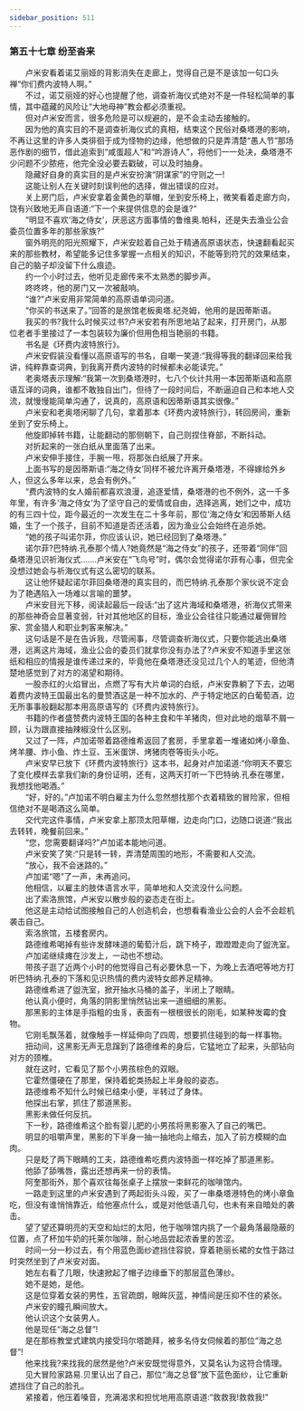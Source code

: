 ```yaml
---
sidebar_position: 511
---
```

### 第五十七章 纷至沓来  


　　卢米安看着诺艾丽娅的背影消失在走廊上，觉得自己是不是该加一句口头禅“你们费内波特人啊。”  
　　不过，诺艾丽娅的好心也提醒了他，调查祈海仪式绝对不是一件轻松简单的事情，其中蕴藏的风险让“大地母神”教会都必须重视。  
　　但对卢米安而言，很多危险是可以规避的，是不会主动去接触的。  
　　因为他的真实目的不是调查祈海仪式的真相，结束这个民俗对桑塔港的影响，不再让这里的许多人类徘徊于成为怪物的边缘，他想做的只是弄清楚“愚人节”那场恶作剧的细节，借此追索到“咸蛋超人”和“吟游诗人”，将他们一一处决，桑塔港不少问题不少脓疮，他完全没必要去戳破，可以及时抽身。  
　　隐藏好自身的真实目的是卢米安扮演“阴谋家”的守则之一!  
　　这能让别人在关键时刻误判他的选择，做出错误的应对。  
　　关上房门后，卢米安拿着金黄色的草帽，坐到安乐椅上，微笑看着走廊方向，饶有兴致地无声自语道:“下一个来提供信息的会是谁?“  
　　“明显不喜欢‘海之侍女’，厌恶这方面事情的鲁维奥.帕科，还是失去渔业公会委员位置多年的那些家族?”  
　　窗外明亮的阳光照耀下，卢米安趁着自己处于精通高原语状态，快速翻看起买来的那些教材，希望能多记住多掌握一点相关的知识，不能等到符咒的效果结束，自己的脑子却没留下什么痕迹。  
　　约一个小时过去，他听见走廊传来不太熟悉的脚步声。  
　　咚咚咚，他的房门又一次被敲响。  
　　“谁?”卢米安用非常简单的高原语单词问道。  
　　“你买的书送来了。”回答的是旅馆老板奥塔.纪尧姆，他用的是因蒂斯语。  
　　我买的书?我什么时候买过书?卢米安若有所思地站了起来，打开房门，从那位老者手里接过了一本包装较为廉价但用色相当艳丽的书籍。  
　　书名是《环费内波特旅行》。  
　　卢米安假装没看懂以高原语写的书名，自嘲一笑道:“我得等我的翻译回来给我讲，纯粹靠查词典，到我离开费内波特的时候都未必能读完。”  
　　老奥塔表示理解:“我第一次到桑塔港时，七八个伙计共用一本因蒂斯语和高原语互译的词典，谁都不敢独自出门，但待了一段时间后，不断逼迫自己和本地人交流，就慢慢能简单沟通了，说真的，高原语和因蒂斯语其实很像。”  
　　卢米安和老奥塔闲聊了几句，拿着那本《环费内波特旅行》，转回房间，重新坐到了安乐椅上。  
　　他旋即掉转书籍，让能翻动的那侧朝下，自己则捏住脊部，不断抖动。  
　　对折起来的一张白纸从里面落了出来。  
　　卢米安伸手接住，手腕一甩，将那张白纸展了开来。  
　　上面书写的是因蒂斯语:“海之侍女’同样不被允许离开桑塔港，不得嫁给外乡人，但这么多年以来，总会有例外。”  
　　“费内波特的女人婚前都喜欢浪漫，追逐爱情，桑塔港的也不例外，这一千多年里，有许多‘海之侍女’为了坚守自己的爱情或自由，选择逃离，她们之中，成功的有三四十位，距今最近的一次发生在二十多年前，那位‘海之侍女’和因蒂斯人结婚，生了一个孩子，目前不知道是否还活着，因为渔业公会始终在追杀她。  
　　“她的孩子叫诺尔菲，你应该认识，她已经回到了桑塔港。”  
　　诺尔菲?巴特纳.孔泰那个情人?她竟然是“海之侍女”的孩子，还带着“同伴”回桑塔港见识祈海仪式…….卢米安在“飞鸟号”时，偶尔会觉得诺尔菲有心事，但完全没想过她会与祈海仪式有这么密切的联系。  
　　这让他怀疑起诺尔菲回桑塔港的真实目的，而巴特纳.孔泰那个家伙说不定会为了艳遇陷入一场难以言喻的噩梦。  
　　卢米安目光下移，阅读起最后一段话:“出了这片海域和桑塔港，祈海仪式带来的那些神奇会显著变弱，针对其他地区的目标，渔业公会往往只能通过雇佣冒险家、赏金猎人和职业刺客来解决。”  
　　这句话是不是在告诉我，尽管闹事，尽管调查祈海仪式，只要你能逃出桑塔港，远离这片海域，渔业公会的委员们就拿你没有办法了?卢米安不知道手里这张纸和相应的情报是谁传递过来的，毕竟他在桑塔港还没见过几个人的笔迹，但他清楚地感觉到了对方的渴望和期待。  
　　一股赤红的火焰冒出，点燃了写有大片单词的白纸，卢米安靠躺了下去，边喝着费内波特王国最出名的曼赞酒这是一种不加水的、产于特定地区的白葡萄酒，边无所事事般翻起那本用高原语写的《环费内波特旅行》。  
　　书籍的作者盛赞费内波特王国的各种主食和牛羊猪肉，但对此地的烟草不屑一顾，认为跟直接抽辣椒没什么区别。  
　　又过了一阵，卢加诺带着路德维希返回了套房，手里拿着一堆诸如烤小章鱼、烤羊腰、炸小鱼、炸土豆、玉米蛋饼、烤猪肉卷等街头小吃。  
　　卢米安早已放下《环费内波特旅行》这本书，起身对卢加诺道:“你明天不要忘了变化模样去拿我们新的身份证明，还有，这两天打听一下巴特纳.孔泰在哪里，我想找他喝酒。”  
　　“好，好的。”卢加诺不明白雇主为什么忽然想找那个衣着精致的冒险家，但相信绝对不是喝酒这么简单。  
　　交代完这件事情，卢米安拿上那顶太阳草帽，边走向门口，边随口说道:“我出去转转，晚餐前回来。”  
　　“您，您需要翻译吗?”卢加诺本能地问道。  
　　卢米安笑了笑:“只是转一转，弄清楚周围的地形，不需要和人交流。  
　　“放心，我不会迷路的。”  
　　卢加诺“嗯”了一声，未再追问。  
　　他相信，以雇主的肢体语言水平，简单地和人交流没什么问题。  
　　出了索洛旅馆，卢米安以散步般的姿态走在街上。  
　　他这是主动给试图接触自己的人创造机会，也想看看渔业公会的人会不会趁机袭击自己。  
　　索洛旅馆，五楼套房内。  
　　路德维希喝掉有些许发酵味道的葡萄汁后，跳下椅子，蹬蹬蹬走向了盥洗室。  
　　卢加诺继续瘫在沙发上，一动也不想动。  
　　带孩子逛了近两个小时的他觉得自己有必要休息一下，为晚上去酒吧等地方打听巴特纳.孔泰的下落和见识热情的费内波特女郎养足精神。  
　　路德维希进了盥洗室，掀开抽水马桶的盖子，半闭上了眼睛。  
　　他认真小便时，角落的阴影里悄然钻出来一道细细的黑影。  
　　那黑影的主体是手指粗的虫豸，表面有一根根很长的刚毛，如某种发霉的食物。  
　　它刚毛飘荡着，就像触手一样延伸向了四周，想要抓住碰到的每一样事物。  
　　扭动间，这黑影无声无息蹿到了路德维希的身后，它猛地立了起来，头部钻向对方的颈椎。  
　　就在这时，它看见了那个小男孩棕色的双眼。  
　　它霍然僵硬在了那里，保持着蛇类扬起上半身般的姿态。  
　　路德维希不知什么时候已结束小便，半转过了身体。  
　　他探出右掌，抓住了那道黑影。  
　　黑影未做任何反抗。  
　　下一秒，路德维希这个脸有婴儿肥的小男孩将黑影塞入了自己的嘴巴。  
　　明显的咀嚼声里，黑影的下半身一抽一抽地向上缩去，加入了前方模糊的血肉。  
　　只是眨了两下眼睛的工夫，路德维希吃费内波特面一样吃掉了那道黑影。  
　　他舔了舔嘴唇，露出还想再来一份的表情。  
　　阿奎那街外，那个喜欢往每张桌子上摆放一束鲜花的咖啡馆内。  
　　一路走到这里的卢米安遇到了两起街头斗殴，买了一串桑塔港特色的烤小章鱼吃，但没有谁悄悄靠近，给他塞点什么，或是对他低语几句，也未有来自暗处的袭击。  
　　望了望还算明亮的天空和灿烂的太阳，他于咖啡馆内挑了一个最角落最隐蔽的位置，点了杯加牛奶的托莱尔咖啡，耐心地品尝起浓香里的苦涩。  
　　时间一分一秒过去，有个用蓝色面纱遮挡住容貌，穿着艳丽长裙的女性于路过时突然坐到了卢米安对面。  
　　她左右看了几眼，快速掀起了帽子边缘垂下的那层蓝色薄纱。  
　　她不是她，是他。  
　　这是位穿着女装的男性，五官疏朗，眼眸灰蓝，神情间是压抑不住的紧张。  
　　卢米安的瞳孔瞬间放大。  
　　他认识这个女装男人。  
　　他是现任“海之总督”!  
　　是在那栋教堂式建筑内接受玛尔塔跪拜，被多名侍女伺候着的那位“海之总督”!  
　　他来找我?来找我的居然是他?卢米安既觉得意外，又莫名认为这符合情理。  
　　见大冒险家路易.贝里认出了自己，那位“海之总督”放下蓝色面纱，让它重新遮挡住了自己的脸孔。  
　　紧接着，他压着嗓音，充满渴求和担忧地用高原语道:“救救我!救救我!”  
